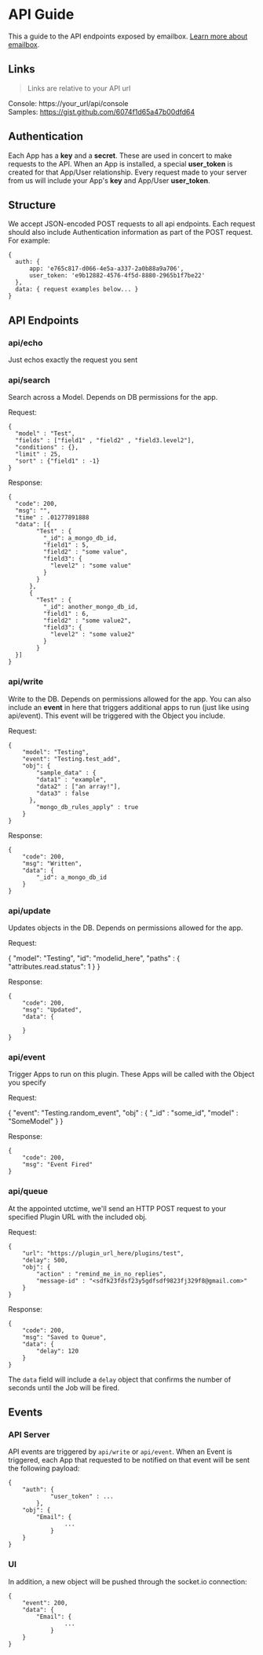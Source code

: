 # API Guide  
This a guide to the API endpoints exposed by emailbox. [Learn more about emailbox](readme.md).  

## Links  
> Links are relative to your API url 

Console: https://your_url/api/console  
Samples: https://gist.github.com/6074f1d65a47b00dfd64  

## Authentication  
Each App has a **key** and a **secret**. These are used in concert to make requests to the API. When an App is installed, a special **user_token** is created for that App/User relationship. Every request made to your server from us will include your App's **key** and App/User **user_token**. 

## Structure
We accept JSON-encoded POST requests to all api endpoints. Each request should also include Authentication information as part of the POST request. For example: 
  
    {
      auth: {  
	      app: 'e765c817-d066-4e5a-a337-2a0b88a9a706',  
	      user_token: 'e9b12882-4576-4f5d-8880-2965b1f7be22'  
      },
      data: { request examples below... }
    }

## API Endpoints

### api/echo  
Just echos exactly the request you sent

### api/search  
Search across a Model. Depends on DB permissions for the app. 

Request:  
  
    {
      "model" : "Test",
      "fields" : ["field1" , "field2" , "field3.level2"],
      "conditions" : {},
      "limit" : 25,
      "sort" : {"field1" : -1}
    }

Response:  
	
	{
      "code": 200,
      "msg": "",
      "time" : .01277891888
      "data": [{
            "Test" : {
              "_id": a_mongo_db_id,
              "field1" : 5,
              "field2" : "some value",
              "field3": {
                "level2" : "some value"
              }
            }
          },
          {
            "Test" : {
              "_id": another_mongo_db_id,
              "field1" : 6,
              "field2" : "some value2",
              "field3": {
                "level2" : "some value2"
              }
            }
      }]
	}


### api/write  
Write to the DB. Depends on permissions allowed for the app. 
You can also include an **event** in here that triggers additional apps to run (just like using api/event). This event will be triggered with the Object you include. 

Request:  
  
	{
	    "model": "Testing",
	    "event": "Testing.test_add",
	    "obj": {
	        "sample_data" : {
            "data1" : "example",
            "data2" : ["an array!"],
            "data3" : false
          },
	        "mongo_db_rules_apply" : true
	    }
	}

Response:  
	
	{
	    "code": 200,
	    "msg": "Written",
	    "data": {
	        "_id": a_mongo_db_id
	    }
	}


### api/update  
Updates objects in the DB. Depends on permissions allowed for the app. 

Request:  
  
  {
	    "model": "Testing",
	    "id": "modelid_here",
      "paths" : {
      	"attributes.read.status": 1
      }
	}

Response:  
	
	{
	    "code": 200,
	    "msg": "Updated",
	    "data": {
	        
	    }
	}
          

### api/event  
Trigger Apps to run on this plugin. These Apps will be called with the Object you specify

Request:  
  
  {
      "event": "Testing.random_event",
      "obj" : {
      	"_id" : "some_id",
        "model" : "SomeModel"
      }
	}

Response:  
	
	{
	    "code": 200,
	    "msg": "Event Fired"
	}
  

### api/queue  
At the appointed utctime, we'll send an HTTP POST request to your specified Plugin URL with the included obj.  

Request:  
	
	{
	    "url": "https://plugin_url_here/plugins/test",
	    "delay": 500,
	    "obj": {
	        "action" : "remind_me_in_no_replies",
	        "message-id" : "<sdfk23fdsf23y5gdfsdf9823fj329f8@gmail.com>"
	    }
	}

Response:  
	
	{
	    "code": 200,
	    "msg": "Saved to Queue",
	    "data": {
	        "delay": 120
	    }
	}

The `data` field will include a `delay` object that confirms the number of seconds until the Job will be fired. 


## Events  

### API Server

API events are triggered by `api/write` or `api/event`. When an Event is triggered, each App that requested to be notified on that event will be sent the following payload:

	
	{
	    "auth": {
                "user_token" : ...
            },
	    "obj": {
	        "Email": {
                    ...
                }
	    }
	}

### UI  

In addition, a new object will be pushed through the socket.io connection:

	{
	    "event": 200,
	    "data": {
	        "Email": {
                    ...
                }
	    }
	}














